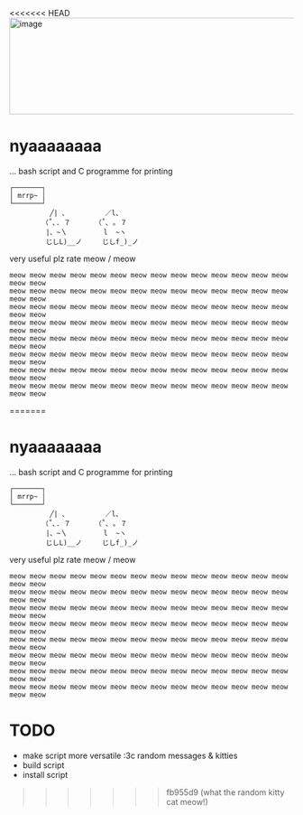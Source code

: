 <<<<<<< HEAD
<img width="558" height="171" alt="image" src="https://github.com/user-attachments/assets/84cf3c53-fafa-4b81-95b1-443fee7e948b" />

# nyaaaaaaaa
... bash script and C programme for printing

```
┌───────┐
│ mrrp~ │
└───────┘
          ╱| 、         ／l、
        （˚､. ７      （˚､ ｡ ７
         |、~〵         l  ~ヽ
         じしL)__ノ     じしf_)_ノ
```

very useful plz rate meow / meow 

```
meow meow meow meow meow meow meow meow meow meow meow meow meow meow meow meow 
meow meow meow meow meow meow meow meow meow meow meow meow meow meow meow meow 
meow meow meow meow meow meow meow meow meow meow meow meow meow meow meow meow 
meow meow meow meow meow meow meow meow meow meow meow meow meow meow meow meow 
meow meow meow meow meow meow meow meow meow meow meow meow meow meow meow meow 
meow meow meow meow meow meow meow meow meow meow meow meow meow meow meow meow 
meow meow meow meow meow meow meow meow meow meow meow meow meow meow meow meow 
meow meow meow meow meow meow meow meow meow meow meow meow meow meow meow meow 
```


=======
# nyaaaaaaaa
... bash script and C programme for printing

```
┌───────┐
│ mrrp~ │
└───────┘
          ╱| 、         ／l、
        （˚､. ７      （˚､ ｡ ７
         |、~〵         l  ~ヽ
         じしL)__ノ     じしf_)_ノ
```

very useful plz rate meow / meow 

```
meow meow meow meow meow meow meow meow meow meow meow meow meow meow meow meow 
meow meow meow meow meow meow meow meow meow meow meow meow meow meow meow meow 
meow meow meow meow meow meow meow meow meow meow meow meow meow meow meow meow 
meow meow meow meow meow meow meow meow meow meow meow meow meow meow meow meow 
meow meow meow meow meow meow meow meow meow meow meow meow meow meow meow meow 
meow meow meow meow meow meow meow meow meow meow meow meow meow meow meow meow 
meow meow meow meow meow meow meow meow meow meow meow meow meow meow meow meow 
meow meow meow meow meow meow meow meow meow meow meow meow meow meow meow meow 
```

# TODO
- make script more versatile :3c random messages & kitties
- build script
- install script
>>>>>>> fb955d9 (what the random kitty cat meow!)
